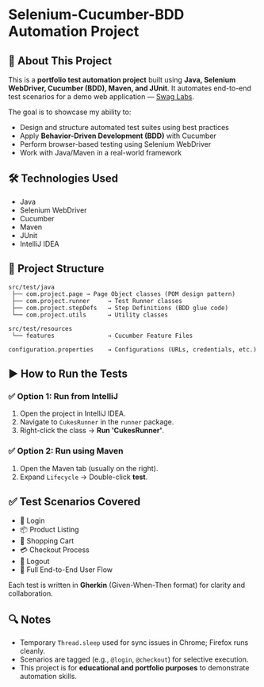
# Selenium-Cucumber-BDD Automation Project

## 📌 About This Project

This is a **portfolio test automation project** built using **Java, Selenium WebDriver, Cucumber (BDD), Maven, and JUnit**. It automates end-to-end test scenarios for a demo web application — [Swag Labs](https://www.saucedemo.com/).

The goal is to showcase my ability to:

* Design and structure automated test suites using best practices
* Apply **Behavior-Driven Development (BDD)** with Cucumber
* Perform browser-based testing using Selenium WebDriver
* Work with Java/Maven in a real-world framework


## 🛠️ Technologies Used

* Java
* Selenium WebDriver
* Cucumber
* Maven
* JUnit
* IntelliJ IDEA


## 🧱 Project Structure

```
src/test/java
 ├── com.project.page → Page Object classes (POM design pattern)
 ├── com.project.runner     → Test Runner classes
 ├── com.project.stepDefs   → Step Definitions (BDD glue code)
 └── com.project.utils      → Utility classes

src/test/resources
 └── features               → Cucumber Feature Files

configuration.properties    → Configurations (URLs, credentials, etc.)
```


## ▶️ How to Run the Tests

### ✅ Option 1: Run from IntelliJ

1. Open the project in IntelliJ IDEA.
2. Navigate to `CukesRunner` in the `runner` package.
3. Right-click the class → **Run 'CukesRunner'**.

### ✅ Option 2: Run using Maven

1. Open the Maven tab (usually on the right).
2. Expand `Lifecycle` → Double-click **test**.


## ✅ Test Scenarios Covered

* 🔐 Login
* 📦 Product Listing
* 🛒 Shopping Cart
* 💳 Checkout Process
* 🚪 Logout
* 🔄 Full End-to-End User Flow

Each test is written in **Gherkin** (Given-When-Then format) for clarity and collaboration.


## 🔍 Notes

* Temporary `Thread.sleep` used for sync issues in Chrome; Firefox runs cleanly.
* Scenarios are tagged (e.g., `@login`, `@checkout`) for selective execution.
* This project is for **educational and portfolio purposes** to demonstrate automation skills.


